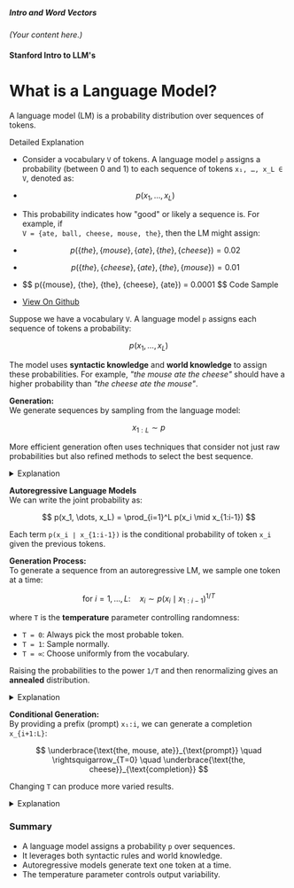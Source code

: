 ##### Intro and Word Vectors

*(Your content here.)*

#### Stanford Intro to LLM's

# What is a Language Model?

A language model (LM) is a probability distribution over sequences of tokens.

Detailed Explanation

  - Consider a vocabulary `V` of tokens. A language model `p` assigns a probability (between 0 and 1) to each sequence of tokens `x₁, …, x_L ∈ V`, denoted as:

  - $$ p(x_1, \dots, x_L) $$

  - This probability indicates how "good" or likely a sequence is. For example, if  
  `V = {ate, ball, cheese, mouse, the}`, then the LM might assign:
  
  - $$ p(\{the\}, \{mouse\}, \{ate\}, \{the\}, \{cheese\}) = 0.02 $$
  - $$ p(\{the\}, \{cheese\}, \{ate\}, \{the\}, \{mouse\}) = 0.01 $$
  - $$ p(\{mouse\}, \{the\}, \{the\}, \{cheese\}, \{ate}) = 0.0001 $$
  Code Sample
  - [View On Github](https://github.com/harish-datla/TBMIL/blob/main/computer_science/ai/stochastic_parrots/code_samples/language_models/introduction/probability_distribution_demo_with_gpt2.ipynb)
  
Suppose we have a vocabulary `V`. A language model `p` assigns each sequence of tokens a probability:

$$ p(x_1, \dots, x_L) $$

The model uses **syntactic knowledge** and **world knowledge** to assign these probabilities. For example, *"the mouse ate the cheese"* should have a higher probability than *"the cheese ate the mouse"*.

**Generation:**  
We generate sequences by sampling from the language model:

$$ x_{1:L} \sim p $$

More efficient generation often uses techniques that consider not just raw probabilities but also refined methods to select the best sequence.

<details>
  <summary>Explanation</summary>

  In other words, even though every permutation has a probability, we usually want the best sequence—not just any high-probability sequence. This is achieved using advanced sampling techniques.
</details>

**Autoregressive Language Models**  
We can write the joint probability as:

$$
p(x_1, \dots, x_L) = \prod_{i=1}^L p(x_i \mid x_{1:i-1})
$$

Each term `p(x_i ∣ x_{1:i-1})` is the conditional probability of token `x_i` given the previous tokens.

**Generation Process:**  
To generate a sequence from an autoregressive LM, we sample one token at a time:

$$
\text{for } i = 1, \dots, L: \quad x_i \sim p(x_i \mid x_{1:i-1})^{1/T}
$$

where `T` is the **temperature** parameter controlling randomness:
- `T = 0`: Always pick the most probable token.
- `T = 1`: Sample normally.
- `T = ∞`: Choose uniformly from the vocabulary.

Raising the probabilities to the power `1/T` and then renormalizing gives an **annealed** distribution.

<details>
  <summary>Explanation</summary>

  Adjusting `T` softens or sharpens the peaks in the probability distribution, influencing the diversity of the generated text.
</details>

**Conditional Generation:**  
By providing a prefix (prompt) `x₁:i`, we can generate a completion `x_{i+1:L}`:

$$
\underbrace{\text{the, mouse, ate}}_{\text{prompt}} \quad \rightsquigarrow_{T=0} \quad \underbrace{\text{the, cheese}}_{\text{completion}}
$$

Changing `T` can produce more varied results.

<details>
  <summary>Explanation</summary>

  In summary, using a temperature `T` lets you control how diverse or predictable the output of your language model is.
</details>

### Summary

- A language model assigns a probability `p` over sequences.
- It leverages both syntactic rules and world knowledge.
- Autoregressive models generate text one token at a time.
- The temperature parameter controls output variability.
